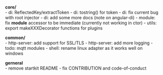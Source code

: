 **core/**  
     - di: ReflectedKey/extractToken
     - di: tostring() for token
     - di: fix current bug with root injector
     - di: add some more docs (note on angular-di)
     - module: fix __module__ accessor to be immediate (currently not working
        in ctor)
     - utils: export makeXXXDecorator functions for plugins

**common/**   
    - http-server: add support for SSL/TLS
    - http-server: add more logging
    - todo: mqtt modules
    - shell: rename linux adapter as it works well on windows

**gerneral**   
    - remove startkit README
    - fix CONTRIBUTION and code-of-conduct